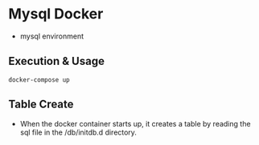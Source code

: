 # Mysql Docker
* mysql environment

## Execution & Usage
```
docker-compose up 
```

## Table Create
* When the docker container starts up, it creates a table by reading the sql file in the /db/initdb.d directory.
